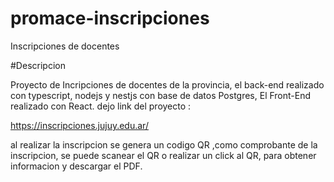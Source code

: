 # promace-inscripciones

Inscripciones de docentes

#Descripcion

Proyecto de Incripciones de docentes de la provincia, el back-end realizado con typescript, nodejs y nestjs con base de datos Postgres, 
El Front-End realizado con React. 
dejo link del proyecto : 

https://inscripciones.jujuy.edu.ar/ 

al realizar la inscripcion se genera un codigo QR
,como comprobante de la inscripcion, se puede scanear el QR o realizar un click al QR, 
para obtener informacion y descargar el PDF.